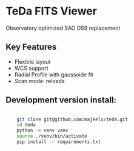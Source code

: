 # TeDa FITS Viewer

Observatory optimized SAO DS9 replacement

## Key Features
* Flexible layout
* WCS support
* Radial Profile with gaussoide fit
* Scan mode: reloads

## Development version install:
``` bash

    git clone git@github.com:majkelx/teda.git
    cd teda
    python -m venv venv
    source ./venv/bin/activate
    pip install -r requirements.txt
```
